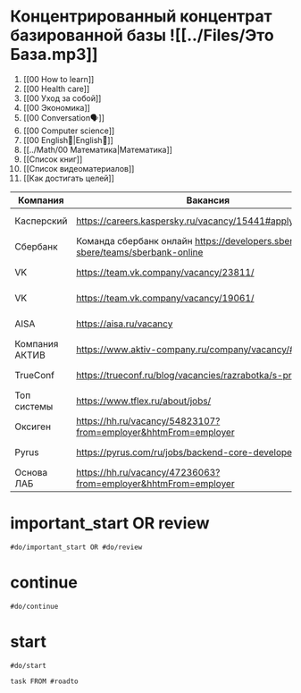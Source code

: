 # Концентрированный концентрат базированной базы ![[../Files/Это База.mp3]]
1. [[00 How to learn]]
2. [[00 Health care]]
3. [[00 Уход за собой]]
4. [[00 Экономика]]
5. [[00 Conversation🗣️]]
6. [[00 Computer science]]
7. [[00 English🏴󠁧󠁢󠁥󠁮󠁧󠁿|English🏴󠁧󠁢󠁥󠁮󠁧󠁿]]
8. [[../Math/00 Математика|Математика]]
9. [[Список книг]]
10. [[Список видеоматериалов]]
11. [[Как достигать целей]]

| Компания       | Вакансия                                                                             | Резюме    | Решение    |
| -------------- | ------------------------------------------------------------------------------------ | --------- | ---------- |
| Касперский     | https://careers.kaspersky.ru/vacancy/15441#applyToVacancy                            | Вариант 2 | Нет ответа |
| Сбербанк       | Команда сбербанк онлайн https://developers.sber.ru/kak-v-sbere/teams/sberbank-online | Вариант 3 | Нет ответа |
| VK             | https://team.vk.company/vacancy/23811/                                               | Вариант 1 | Нет ответа |
| VK             | https://team.vk.company/vacancy/19061/                                               | Вариант 3 | Нет ответа |
| AISA           | https://aisa.ru/vacancy                                                              | Вариант 3 | Нет ответа |
| Компания АКТИВ | https://www.aktiv-company.ru/company/vacancy/#item-13                                | Вариант 3 | Нет ответа |
| TrueConf       | https://trueconf.ru/blog/vacancies/razrabotka/s-programmist                          | Вариант 1 | Нет ответа |
| Топ системы    | https://www.tflex.ru/about/jobs/                                                     | Вариант 2 | Нет ответа |
| Оксиген        | https://hh.ru/vacancy/54823107?from=employer&hhtmFrom=employer                       | Вариант 1 | Нет ответа |
| Pyrus          | https://pyrus.com/ru/jobs/backend-core-developer                                     | Вариант 1 | Отказ      |
| Основа ЛАБ     | https://hh.ru/vacancy/47236063?from=employer&hhtmFrom=employer                       | Вариант 1 | Отказ      |

# important_start OR review

```query
#do/important_start OR #do/review
```
# continue
```query
#do/continue
```
# start
```query
#do/start
```

```dataview
task FROM #roadto
```